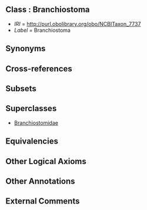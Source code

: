 
## Class : Branchiostoma

 * *IRI* = http://purl.obolibrary.org/obo/NCBITaxon_7737
 * *Label* = Branchiostoma

## Synonyms


## Cross-references


## Subsets


## Superclasses

 * [Branchiostomidae](../../NCBITaxon/36/NCBITaxon_7736.md)

## Equivalencies


## Other Logical Axioms


## Other Annotations


## External Comments

